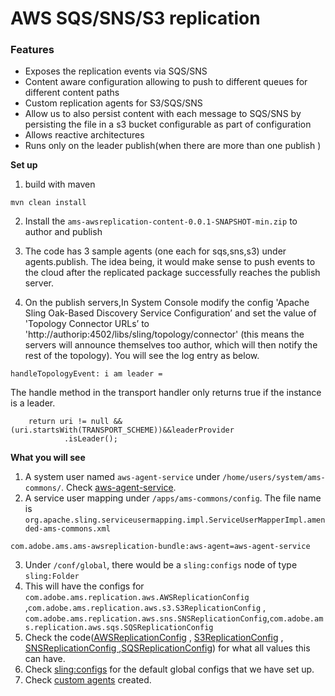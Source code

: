 # AWS SQS/SNS/S3 replication	

### Features

- Exposes the replication events via SQS/SNS
- Content aware configuration allowing to push to different queues for different content paths
- Custom replication agents for S3/SQS/SNS
- Allow us to also persist content with each message to SQS/SNS by persisting the file in a s3 bucket configurable as part of configuration
- Allows reactive architectures 
- Runs only on the leader publish(when there are more than one publish )


**Set  up**
1. build with maven
```
mvn clean install
```
2. Install the `ams-awsreplication-content-0.0.1-SNAPSHOT-min.zip` to author and publish
3. The code has 3 sample agents (one each for sqs,sns,s3) under agents.publish. The idea being, it would make sense to push events to the cloud after the replicated package successfully reaches the publish server.

4. On the publish servers,In System Console modify the config 'Apache Sling Oak-Based Discovery Service Configuration’ and set the value of 'Topology Connector URLs’ to 'http://authorip:4502/libs/sling/topology/connector' (this means the servers will announce themselves too author, which will then notify the rest of the topology). You will see the log entry as below. 
```
handleTopologyEvent: i am leader = 

```
The handle method in the transport handler only returns true if the instance is a leader.

```
    return uri != null && (uri.startsWith(TRANSPORT_SCHEME))&&leaderProvider
            .isLeader();  
```

**What you will see**

1. A system user named 	`aws-agent-service` under `/home/users/system/ams-commons/`. Check [aws-agent-service](https://github.com/kalyanar/s3replication/tree/master/content/src/main/content/jcr_root/home/users/system/ams-commons/aws-agent-service).
2. A service user mapping under `/apps/ams-commons/config`. The file name is `org.apache.sling.serviceusermapping.impl.ServiceUserMapperImpl.amended-ams-commons.xml`
```
com.adobe.ams.ams-awsreplication-bundle:aws-agent=aws-agent-service
```
3. Under `/conf/global`, there would be a `sling:configs` node of type `sling:Folder`
4. This will have the configs for `com.adobe.ams.replication.aws.AWSReplicationConfig` ,`com.adobe.ams.replication.aws.s3.S3ReplicationConfig` , `com.adobe.ams.replication.aws.sns.SNSReplicationConfig`,`com.adobe.ams.replication.aws.sqs.SQSReplicationConfig`
5. Check the code([AWSReplicationConfig](https://github.com/kalyanar/s3replication/blob/master/bundle/src/main/java/com/adobe/ams/replication/aws/AWSReplicationConfig.java) , [S3ReplicationConfig](https://github.com/kalyanar/s3replication/blob/master/bundle/src/main/java/com/adobe/ams/replication/aws/s3/S3ReplicationConfig.java) , [SNSReplicationConfig ](https://github.com/kalyanar/s3replication/blob/master/bundle/src/main/java/com/adobe/ams/replication/aws/sns/SNSReplicationConfig.java),[SQSReplicationConfig](https://github.com/kalyanar/s3replication/blob/master/bundle/src/main/java/com/adobe/ams/replication/aws/sqs/SQSReplicationConfig.java)) for what all values this can have. 
6. Check [sling:configs](https://github.com/kalyanar/s3replication/tree/master/content/src/main/content/jcr_root/conf/global/_sling_configs) for the default global configs that we have set up.  
7. Check [custom agents](https://github.com/kalyanar/s3replication/tree/master/content/src/main/content/jcr_root/etc/replication/agents.publish) created.
